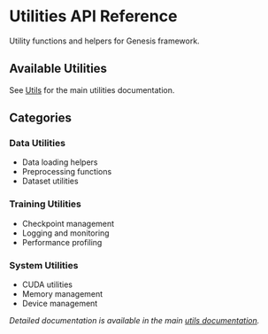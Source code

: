 # Utilities API Reference

Utility functions and helpers for Genesis framework.

## Available Utilities

See [Utils](utils/index.md) for the main utilities documentation.

## Categories

### Data Utilities
- Data loading helpers
- Preprocessing functions
- Dataset utilities

### Training Utilities  
- Checkpoint management
- Logging and monitoring
- Performance profiling

### System Utilities
- CUDA utilities
- Memory management
- Device management

*Detailed documentation is available in the main [utils documentation](utils/index.md).*